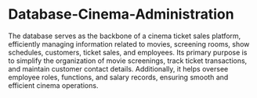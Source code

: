 # Database-Cinema-Administration

The database serves as the backbone of a cinema ticket sales platform, efficiently managing information related to movies, screening rooms, show schedules, customers, ticket sales, and employees. Its primary purpose is to simplify the organization of movie screenings, track ticket transactions, and maintain customer contact details. Additionally, it helps oversee employee roles, functions, and salary records, ensuring smooth and efficient cinema operations.
